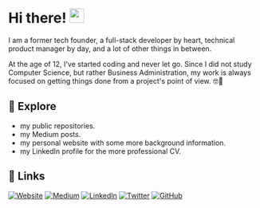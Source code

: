 # Hi there! <img src="https://media.giphy.com/media/hvRJCLFzcasrR4ia7z/giphy.gif" width="29px">

I am a former tech founder, a full-stack developer by heart, technical product manager by day, and a lot of other things in between. 

At the age of 12, I've started coding and never let go. 
Since I did not study Computer Science, but rather Business Administration, my work is always focused on getting things done from a project's point of view. 🤓🚀

## 🔭 Explore 
- my public repositories.
- my Medium posts.
- my personal website with some more background information.
- my LinkedIn profile for the more professional CV.

## 🔗 Links

[![Website](https://img.shields.io/badge/Website-3e4d64?style=for-the-badge&logoColor=white)](https://jenskuerschner.de/) 
[![Medium](https://img.shields.io/badge/Medium-00ab6c?style=for-the-badge&logo=medium&logoColor=white)](https://jenskuerschner.medium.com/) 
[![LinkedIn](https://img.shields.io/badge/LinkedIn-0077B5?style=for-the-badge&logo=LinkedIn&logoColor=white)](https://www.linkedin.com/in/jenskuerschner) 
[![Twitter](https://img.shields.io/badge/Twitter-1DA1F2?style=for-the-badge&logo=Twitter&logoColor=white)](https://twitter.com/jekuer) 
[![GitHub](https://img.shields.io/badge/GitHub-000000?style=for-the-badge&logo=GitHub&logoColor=white)](https://github.com/jekuer) 


<!--
**jekuer/jekuer** is a ✨ _special_ ✨ repository because its `README.md` (this file) appears on your GitHub profile.

Here are some ideas to get you started:

- 🔭 I’m currently working on ...
- 🌱 I’m currently learning ...
- 👯 I’m looking to collaborate on ...
- 🤔 I’m looking for help with ...
- 💬 Ask me about ...
- 📫 How to reach me: ...
- 😄 Pronouns: ...
- ⚡ Fun fact: ...
-->
